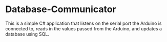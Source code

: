 # Database-Communicator
This is a simple C# application that listens on the serial port the Arduino is connected to, reads in the values passed from the Arduino, and updates a database using SQL.
